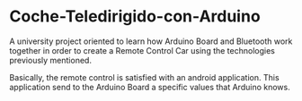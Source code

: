 # Coche-Teledirigido-con-Arduino

A university project oriented to learn how  Arduino Board and Bluetooth work together in order to create a Remote Control Car using the technologies previously mentioned.

Basically, the remote control is satisfied with an android application. This application send to the Arduino Board a specific values that Arduino knows.

